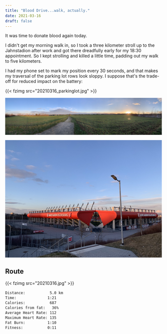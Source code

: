 ```yaml
---
title: "Blood Drive...walk, actually."
date: 2021-03-16
draft: false
---
```

It was time to donate blood again today.

I didn't get my morning walk in, so I took a three kilometer stroll up to the Jahnstadion after work and got there dreadfully early for my 18:30 appointment.  So I kept strolling and killed a little time, padding out my walk to five kilometers.

I had my phone set to mark my position every 30 seconds, and that makes my traversal of the parking lot rows look sloppy.  I suppose that's the trade-off for reduced impact on the battery:

{{< fzimg src="20210316_parkinglot.jpg" >}}

![](IMG_8823_pano.jpg)

![](IMG_8825_jahnstadion.jpg)

## Route

{{< fzimg src="20210316.jpg" >}}  

```
Distance:           5.0 km
Time:              1:21 
Calories:           687 
Calories from fat:   36%
Average Heart Rate: 112
Maximum Heart Rate: 135 
Fat Burn:          1:10
Fitness:           0:11
```

